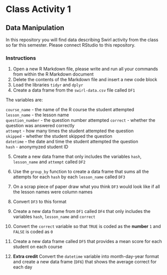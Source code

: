 # Class Activity 1
## Data Manipulation

In this repository you will find data describing Swirl activity from the class so far this semester. Please connect RStudio to this repository.
### Instructions
1. Open a new R Markdown file, please write and run all your commands from within the R Markdown document  
2. Delete the contents of the Markdown file and insert a new code block
3. Load the libraries  `tidyr` and `dplyr`
4. Create a data frame from the `swirl-data.csv` file called `DF1`

The variables are:

`course_name` - the name of the R course the student attempted  
`lesson_name` - the lesson name  
`question_number` - the question number attempted
`correct` - whether the question was answered correctly  
`attempt` - how many times the student attempted the question  
`skipped` - whether the student skipped the question  
`datetime` - the date and time the student attempted the question  
`hash` - anonymyzed student ID  

5. Create a new data frame that only includes the variables `hash`, `lesson_name` and `attempt` called `DF2`

6. Use the `group_by` function to create a data frame that sums all the attempts for each `hash` by each `lesson_name` called `DF3`

7. On a scrap piece of paper draw what you think `DF3` would look like if all the lesson names were column names

8. Convert `DF3` to this format  

9. Create a new data frame from `DF1` called `DF4` that only includes the variables `hash`, `lesson_name` and `correct`

10. Convert the `correct` variable so that `TRUE` is coded as the **number** `1` and `FALSE` is coded as `0`  

11. Create a new data frame called `DF5` that provides a mean score for each student on each course

12. **Extra credit** Convert the `datetime` variable into month-day-year format and create a new data frame (`DF6`) that shows the average correct for each day

